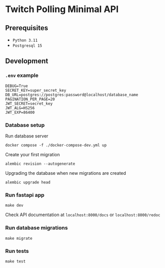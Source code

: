 # Twitch Polling Minimal API




## Prerequisites

- `Python 3.11`
- `Postgresql 15`


## Development

### `.env` example

```shell
DEBUG=True
SECRET_KEY=super_secret_key
DB_URL=postgres://postgres:password@localhost/database_name
PAGINATION_PER_PAGE=20
JWT_SECRET=secret_key
JWT_ALG=HS256
JWT_EXP=86400
```

### Database setup

Run database server

```shell
docker compose -f ./docker-compose-dev.yml up
```

Create your first migration

```shell
alembic revision --autogenerate
```

Upgrading the database when new migrations are created

```shell
alembic upgrade head
```

### Run fastapi app

```shell
make dev
```

Check API documentation at `localhost:8000/docs` or `localhost:8000/redoc`

### Run database migrations

```shell
make migrate
```

### Run tests

```shell
make test
```
